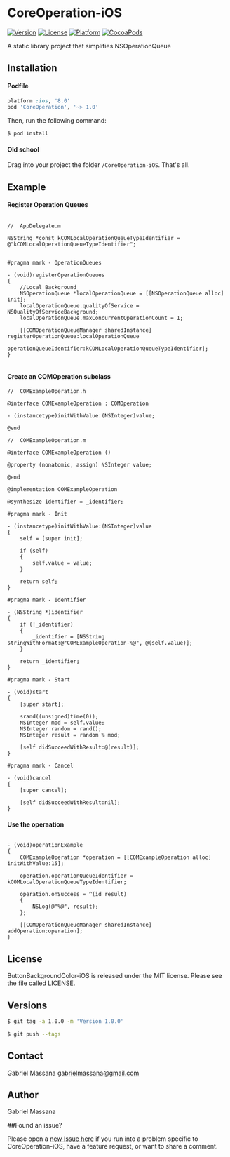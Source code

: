 # CoreOperation-iOS

[![Version](https://img.shields.io/cocoapods/v/CoreOperation.svg?style=flat-square)](http://cocoapods.org/pods/CoreOperation)
[![License](https://img.shields.io/cocoapods/l/CoreOperation.svg?style=flat-square)](http://cocoapods.org/pods/CoreOperation)
[![Platform](https://img.shields.io/cocoapods/p/CoreOperation.svg?style=flat-square)](http://cocoapods.org/pods/CoreOperation)
[![CocoaPods](https://img.shields.io/cocoapods/metrics/doc-percent/CoreOperation.svg?style=flat-square)](http://cocoapods.org/pods/CoreOperation)

A static library project that simplifies NSOperationQueue

## Installation

#### Podfile

```ruby
platform :ios, '8.0'
pod 'CoreOperation', '~> 1.0'
```

Then, run the following command:

```bash
$ pod install
```

#### Old school

Drag into your project the folder `/CoreOperation-iOS`. That's all.

## Example

#### Register Operation Queues

```objc

//  AppDelegate.m

NSString *const kCOMLocalOperationQueueTypeIdentifier = @"kCOMLocalOperationQueueTypeIdentifier";


#pragma mark - OperationQueues

- (void)registerOperationQueues
{
    //Local Background
    NSOperationQueue *localOperationQueue = [[NSOperationQueue alloc] init];
    localOperationQueue.qualityOfService = NSQualityOfServiceBackground;
    localOperationQueue.maxConcurrentOperationCount = 1;
    
    [[COMOperationQueueManager sharedInstance] registerOperationQueue:localOperationQueue
                                             operationQueueIdentifier:kCOMLocalOperationQueueTypeIdentifier];
}


```

#### Create an COMOperation subclass

```objc
//  COMExampleOperation.h

@interface COMExampleOperation : COMOperation

- (instancetype)initWithValue:(NSInteger)value;

@end

//  COMExampleOperation.m

@interface COMExampleOperation ()

@property (nonatomic, assign) NSInteger value;

@end

@implementation COMExampleOperation

@synthesize identifier = _identifier;

#pragma mark - Init

- (instancetype)initWithValue:(NSInteger)value
{
    self = [super init];
    
    if (self)
    {
        self.value = value;
    }
    
    return self;
}

#pragma mark - Identifier

- (NSString *)identifier
{
    if (!_identifier)
    {
        _identifier = [NSString stringWithFormat:@"COMExampleOperation-%@", @(self.value)];
    }
    
    return _identifier;
}

#pragma mark - Start

- (void)start
{
    [super start];
    
    srand((unsigned)time(0));
    NSInteger mod = self.value;
    NSInteger random = rand();
    NSInteger result = random % mod;
    
    [self didSucceedWithResult:@(result)];
}

#pragma mark - Cancel

- (void)cancel
{
    [super cancel];
    
    [self didSucceedWithResult:nil];
}

```

#### Use the operaation

```objc

- (void)operationExample
{
    COMExampleOperation *operation = [[COMExampleOperation alloc] initWithValue:15];
    
    operation.operationQueueIdentifier = kCOMLocalOperationQueueTypeIdentifier;
    
    operation.onSuccess = ^(id result)
    {
        NSLog(@"%@", result);
    };
    
    [[COMOperationQueueManager sharedInstance] addOperation:operation];
}

```

## License

ButtonBackgroundColor-iOS is released under the MIT license. Please see the file called LICENSE.

## Versions

```bash
$ git tag -a 1.0.0 -m 'Version 1.0.0'

$ git push --tags
```

## Contact

Gabriel Massana gabrielmassana@gmail.com

## Author

Gabriel Massana

##Found an issue?

Please open a [new Issue here](https://github.com/GabrielMassana/CoreOperation-iOS/issues/new) if you run into a problem specific to CoreOperation-iOS, have a feature request, or want to share a comment.
